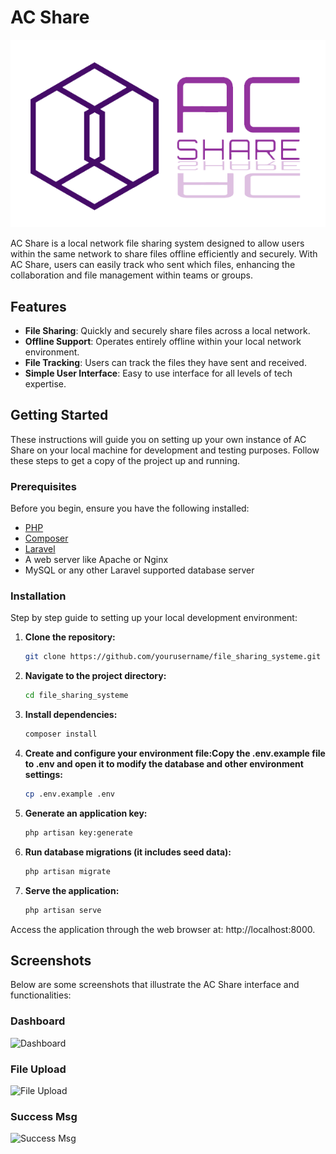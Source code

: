 # AC Share

![AC Share Logo](public/logo.png)

AC Share is a local network file sharing system designed to allow users within the same network to share files offline efficiently and securely. With AC Share, users can easily track who sent which files, enhancing the collaboration and file management within teams or groups.

## Features

- **File Sharing**: Quickly and securely share files across a local network.
- **Offline Support**: Operates entirely offline within your local network environment.
- **File Tracking**: Users can track the files they have sent and received.
- **Simple User Interface**: Easy to use interface for all levels of tech expertise.

## Getting Started

These instructions will guide you on setting up your own instance of AC Share on your local machine for development and testing purposes. Follow these steps to get a copy of the project up and running.

### Prerequisites

Before you begin, ensure you have the following installed:
- [PHP](https://www.php.net/)
- [Composer](https://getcomposer.org/)
- [Laravel](https://laravel.com/docs/installation)
- A web server like Apache or Nginx
- MySQL or any other Laravel supported database server

### Installation

Step by step guide to setting up your local development environment:

1. **Clone the repository:**

   ```bash
   git clone https://github.com/yourusername/file_sharing_systeme.git
2. **Navigate to the project directory:**

   ```bash
   cd file_sharing_systeme
3. **Install dependencies:**

   ```bash
   composer install
4. **Create and configure your environment file:Copy the .env.example file to .env and open it to modify the database and other environment settings:**

   ```bash
   cp .env.example .env
5. **Generate an application key:**

   ```bash
   php artisan key:generate
6. **Run database migrations (it includes seed data):**

   ```bash
   php artisan migrate
7. **Serve the application:**

   ```bash
   php artisan serve

Access the application through the web browser at: http://localhost:8000.

## Screenshots

Below are some screenshots that illustrate the AC Share interface and functionalities:

### Dashboard

![Dashboard](screenshots/dashboard.png)

### File Upload

![File Upload](screenshots/file_upload.png)

### Success Msg

![Success Msg](screenshots/success_msg.png)
